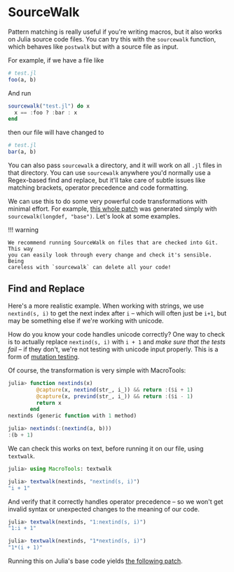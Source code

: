 # SourceWalk

Pattern matching is really useful if you're writing macros, but it also works
on Julia source code files. You can try this with the `sourcewalk` function,
which behaves like `postwalk` but with a source file as input.

For example, if we have a file like

```julia
# test.jl
foo(a, b)
```

And run

```julia
sourcewalk("test.jl") do x
  x == :foo ? :bar : x
end
```

then our file will have changed to

```julia
# test.jl
bar(a, b)
```

You can also pass `sourcewalk` a directory, and it will work on all `.jl` files
in that directory. You can use `sourcewalk` anywhere you'd normally use a
Regex-based find and replace, but it'll take care of subtle issues like matching
brackets, operator precedence and code formatting.

We can use this to do some very powerful code transformations with minimal
effort. For example, [this whole
patch](https://github.com/MikeInnes/julia/commit/45ccbc6a3c003accb0eedca889835071c371ae86)
was generated simply with `sourcewalk(longdef, "base")`. Let's look at some
examples.

!!! warning

    We recommend running SourceWalk on files that are checked into Git. This way
    you can easily look through every change and check it's sensible. Being
    careless with `sourcewalk` can delete all your code!

## Find and Replace

Here's a more realistic example. When working with strings, we use `nextind(s, i)`
to get the next index after `i` – which will often just be `i+1`, but may
be something else if we're working with unicode.

How do you know your code handles unicode correctly? One way to check is to
actually replace `nextind(s, i)` with `i + 1` and _make sure that the tests
fail_ – if they don't, we're not testing with unicode input properly. This is a
form of [mutation testing](https://en.wikipedia.org/wiki/Mutation_testing).

Of course, the transformation is very simple with MacroTools:

```julia
julia> function nextinds(x)
         @capture(x, nextind(str_, i_)) && return :($i + 1)
         @capture(x, prevind(str_, i_)) && return :($i - 1)
         return x
       end
nextinds (generic function with 1 method)

julia> nextinds(:(nextind(a, b)))
:(b + 1)
```

We can check this works on text, before running it on our file, using `textwalk`.

```julia
julia> using MacroTools: textwalk

julia> textwalk(nextinds, "nextind(s, i)")
"i + 1"
```

And verify that it correctly handles operator precedence – so we won't get invalid
syntax or unexpected changes to the meaning of our code.

```julia
julia> textwalk(nextinds, "1:nextind(s, i)")
"1:i + 1"

julia> textwalk(nextinds, "1*nextind(s, i)")
"1*(i + 1)"
```

Running this on Julia's base code yields [the following patch](https://github.com/MikeInnes/julia/commit/b3964317321150c4b9ae8d629f613ee1143b3629).
